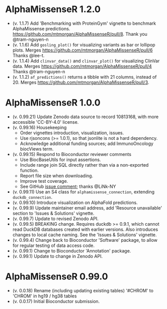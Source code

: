 # AlphaMissenseR 1.2.0

* (v. 1.1.7) Add 'Benchmarking with ProteinGym' vignette to benchmark
  AlphaMissense predictions.
  <https://github.com/mtmorgan/AlphaMissenseR/pull/8>. Thank you
  @tram-nguyen-n
* (v. 1.1.6) Add `gosling_plot()` for visualizing variants as bar
  or lollipop plots. Merges
  <https://github.com/mtmorgan/AlphaMissenseR/pull/6> Thanks @lee-t.
* (v. 1.1.4) Add `clinvar_data()` and `clinvar_plot()` for visualizing
  ClinVar data. Merges
  <https://github.com/mtmorgan/AlphaMissenseR/pull/4> Thanks
  @tram-nguyen-n
* (v. 1.1.2) `af_predictions()` returns a tibble with 21 columns,
  instead of 20. Merges
  <https://github.com/mtmorgan/AlphaMissenseR/pull/3>.

# AlphaMissenseR 1.0.0

* (v. 0.99.21) Update Zenodo data source to record 10813168, with more
  accessible 'CC-BY-4.0' license.
* (v. 0.99.16) Housekeeping
  - Order vignettes introduction, visualization, issues.
  - Use rjsoncons (>= 1.0.1), so that jsonlite is not a hard dependency.
  - Acknowledge additional funding sources; add ImmunoOncology biocViews term.
* (v. 0.99.15) Respond to Bioconductor reviewer comments
  - Use BiocBaseUtils for input assertions.
  - Include range join SQL directly rather than via a non-exported function.
  - Report file size when downloading.
  - Improve test coverage.
  - See GitHub [issue comment][]; thanks @LiNk-NY
* (v. 0.99.11) Use an S4 class for `alphamissense_connection`,
  extending `duckdb_connection`.
* (v. 0.99.10) Introduce visualization on AlphaFold predictions.
* (v. 0.99.9) Update maintainer email address, add 'Resource unavailable' section
  to 'Issues & Solutions' vignette.
* (v. 0.99.7) Update to revised Zenodo API.
* (v. 0.99.5) BREAKING change. Requires duckdb >= 0.9.1, which cannot
  read DuckDB databases created with earlier versions. Also introduces
  changes to local cache naming. See the 'Issues & Solutions' vignette.
* (v. 0.99.4) Change back to Bioconductor 'Software' package, to allow
  for regular testing of data access code.
* (v. 0.99.1) Change to Bioconductor 'Annotation' package.
* (v. 0.99.1) Update to change in Zenodo API.

# AlphaMissenseR 0.99.0

* (v. 0.0.18) Rename (including updating existing tables) '#CHROM' to
  'CHROM' in hg19 / hg38 tables
* (v. 0.0.17) Initial Bioconductor submission.

[issue comment]: https://github.com/Bioconductor/Contributions/issues/3221#issuecomment-1804040387
